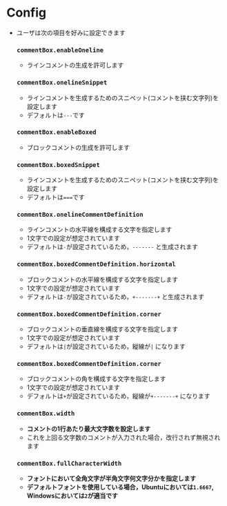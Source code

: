 # Config
- ユーザは次の項目を好みに設定できます

    ### `commentBox.enableOneline`
    - ラインコメントの生成を許可します

    ### `commentBox.onelineSnippet`
    - ラインコメントを生成するためのスニペット(コメントを挟む文字列)を設定します
    - デフォルトは`---`です

    ### `commentBox.enableBoxed`
    - ブロックコメントの生成を許可します

    ### `commentBox.boxedSnippet`
    - ラインコメントを生成するためのスニペット(コメントを挟む文字列)を設定します
    - デフォルトは`===`です

    ### `commentBox.onelineCommentDefinition`
    - ラインコメントの水平線を構成する文字を指定します
    - 1文字での設定が想定されています
    - デフォルトは`-`が設定されているため，`-------` と生成されます

    ### `commentBox.boxedCommentDefinition.horizontal`
    - ブロックコメントの水平線を構成する文字を指定します
    - 1文字での設定が想定されています
    - デフォルトは`-`が設定されているため，`+-------+` と生成されます

    ### `commentBox.boxedCommentDefinition.corner`
    - ブロックコメントの垂直線を構成する文字を指定します
    - 1文字での設定が想定されています
    - デフォルトは`|`が設定されているため，縦線が`|` になります

    ### `commentBox.boxedCommentDefinition.corner`
    - ブロックコメントの角を構成する文字を指定します
    - 1文字での設定が想定されています
    - デフォルトは`+`が設定されているため，縦線が`+-------+` になります

    ### `commentBox.width`
    - **コメントの1行あたり最大文字数を設定します**
    - これを上回る文字数のコメントが入力された場合，改行されず無視されます

    ### `commentBox.fullCharacterWidth`
    - **フォントにおいて全角文字が半角文字何文字分かを指定します**
    - **デフォルトフォントを使用している場合，Ubuntuにおいては`1.6667`, Windowsにおいては`2`が適当です**